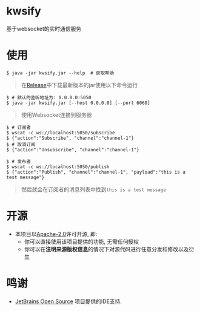 # kwsify

基于websocket的实时通信服务

# 使用

```shell
$ java -jar kwsify.jar --help  # 获取帮助
```

> 在[Release](https://github.com/RTAkland/kwsify/releases/latest/)中下载最新版本的jar使用以下命令运行

```shell
$ # 默认的监听地址为: 0.0.0.0:5050
$ java -jar kwsify.jar [--host 0.0.0.0] [--port 6060]
```

> 使用Websocket连接到服务器

```shell
$ # 订阅者
$ wscat -c ws://localhost:5050/subscribe
$ {"action":"Subscribe", "channel":"channel-1"}
$ # 取消订阅
$ {"action":"Unsubscribe", "channel":"channel-1"}
```

```shell
$ # 发布者
$ wscat -c ws://localhost:5050/publish
$ {"action":"Publish", "channel":"channel-1", "payload":"this is a test message"}
```

> 然后就会在订阅者的消息列表中找到`this is a test message`

# 开源

- 本项目以[Apache-2.0](./LICENSE)许可开源, 即:
    - 你可以直接使用该项目提供的功能, 无需任何授权
    - 你可以在**注明来源版权信息**的情况下对源代码进行任意分发和修改以及衍生

# 鸣谢

* [JetBrains Open Source](https://www.jetbrains.com/opensource/) 项目提供的IDE支持.


